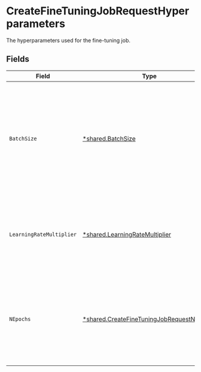 # CreateFineTuningJobRequestHyperparameters

The hyperparameters used for the fine-tuning job.


## Fields

| Field                                                                                                                                    | Type                                                                                                                                     | Required                                                                                                                                 | Description                                                                                                                              |
| ---------------------------------------------------------------------------------------------------------------------------------------- | ---------------------------------------------------------------------------------------------------------------------------------------- | ---------------------------------------------------------------------------------------------------------------------------------------- | ---------------------------------------------------------------------------------------------------------------------------------------- |
| `BatchSize`                                                                                                                              | [*shared.BatchSize](../../../pkg/models/shared/batchsize.md)                                                                             | :heavy_minus_sign:                                                                                                                       | Number of examples in each batch. A larger batch size means that model parameters<br/>are updated less frequently, but with lower variance.<br/> |
| `LearningRateMultiplier`                                                                                                                 | [*shared.LearningRateMultiplier](../../../pkg/models/shared/learningratemultiplier.md)                                                   | :heavy_minus_sign:                                                                                                                       | Scaling factor for the learning rate. A smaller learning rate may be useful to avoid<br/>overfitting.<br/>                               |
| `NEpochs`                                                                                                                                | [*shared.CreateFineTuningJobRequestNEpochs](../../../pkg/models/shared/createfinetuningjobrequestnepochs.md)                             | :heavy_minus_sign:                                                                                                                       | The number of epochs to train the model for. An epoch refers to one full cycle <br/>through the training dataset.<br/>                   |